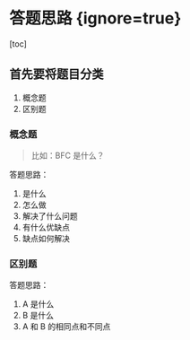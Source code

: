 # 答题思路 {ignore=true}

[toc]

## 首先要将题目分类

1. 概念题
2. 区别题
 
### 概念题
    
> 比如：BFC 是什么？
    
答题思路：

1. 是什么
2. 怎么做
3. 解决了什么问题
4. 有什么优缺点
5. 缺点如何解决
    
### 区别题
    
答题思路：

1. A 是什么
2. B 是什么
3. A 和 B 的相同点和不同点